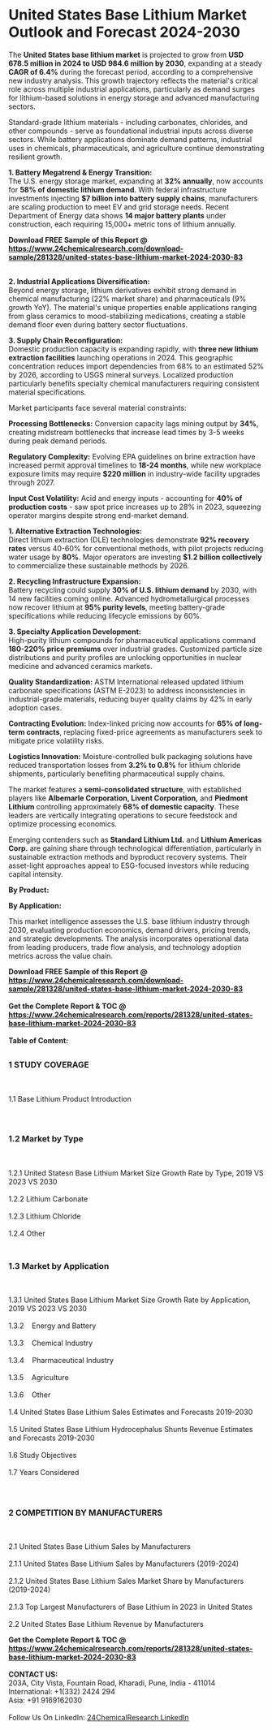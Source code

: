 <h1>United States Base Lithium Market Outlook and Forecast 2024-2030</h1><p>The <strong>United States base lithium market</strong> is projected to grow from <strong>USD 678.5 million in 2024 to USD 984.6 million by 2030</strong>, expanding at a steady <strong>CAGR of 6.4%</strong> during the forecast period, according to a comprehensive new industry analysis. This growth trajectory reflects the material's critical role across multiple industrial applications, particularly as demand surges for lithium-based solutions in energy storage and advanced manufacturing sectors.</p><p>Standard-grade lithium materials - including carbonates, chlorides, and other compounds - serve as foundational industrial inputs across diverse sectors. While battery applications dominate demand patterns, industrial uses in chemicals, pharmaceuticals, and agriculture continue demonstrating resilient growth.</p><p><strong>1. Battery Megatrend &amp; Energy Transition:</strong><br>
The U.S. energy storage market, expanding at <strong>32% annually</strong>, now accounts for <strong>58% of domestic lithium demand</strong>. With federal infrastructure investments injecting <strong>$7 billion into battery supply chains</strong>, manufacturers are scaling production to meet EV and grid storage needs. Recent Department of Energy data shows <strong>14 major battery plants</strong> under construction, each requiring 15,000+ metric tons of lithium annually.</p><div><b>Download FREE Sample of this Report @ 
            <a href="https://www.24chemicalresearch.com/download-sample/281328/united-states-base-lithium-market-2024-2030-83">
            https://www.24chemicalresearch.com/download-sample/281328/united-states-base-lithium-market-2024-2030-83</a></b></div><br><p><strong>2. Industrial Applications Diversification:</strong><br>
Beyond energy storage, lithium derivatives exhibit strong demand in chemical manufacturing (22% market share) and pharmaceuticals (9% growth YoY). The material's unique properties enable applications ranging from glass ceramics to mood-stabilizing medications, creating a stable demand floor even during battery sector fluctuations.</p><p><strong>3. Supply Chain Reconfiguration:</strong><br>
Domestic production capacity is expanding rapidly, with <strong>three new lithium extraction facilities</strong> launching operations in 2024. This geographic concentration reduces import dependencies from 68% to an estimated 52% by 2026, according to USGS mineral surveys. Localized production particularly benefits specialty chemical manufacturers requiring consistent material specifications.</p><p>Market participants face several material constraints:</p><p><strong>Processing Bottlenecks:</strong> Conversion capacity lags mining output by <strong>34%</strong>, creating midstream bottlenecks that increase lead times by 3-5 weeks during peak demand periods.</p><p><strong>Regulatory Complexity:</strong> Evolving EPA guidelines on brine extraction have increased permit approval timelines to <strong>18-24 months</strong>, while new workplace exposure limits may require <strong>$220 million</strong> in industry-wide facility upgrades through 2027.</p><p><strong>Input Cost Volatility:</strong> Acid and energy inputs - accounting for <strong>40% of production costs</strong> - saw spot price increases up to 28% in 2023, squeezing operator margins despite strong end-market demand.</p><p><strong>1. Alternative Extraction Technologies:</strong><br>
Direct lithium extraction (DLE) technologies demonstrate <strong>92% recovery rates</strong> versus 40-60% for conventional methods, with pilot projects reducing water usage by <strong>80%</strong>. Major operators are investing <strong>$1.2 billion collectively</strong> to commercialize these sustainable methods by 2026.</p><p><strong>2. Recycling Infrastructure Expansion:</strong><br>
Battery recycling could supply <strong>30% of U.S. lithium demand</strong> by 2030, with 14 new facilities coming online. Advanced hydrometallurgical processes now recover lithium at <strong>95% purity levels</strong>, meeting battery-grade specifications while reducing lifecycle emissions by 60%.</p><p><strong>3. Specialty Application Development:</strong><br>
High-purity lithium compounds for pharmaceutical applications command <strong>180-220% price premiums</strong> over industrial grades. Customized particle size distributions and purity profiles are unlocking opportunities in nuclear medicine and advanced ceramics markets.</p><p><strong>Quality Standardization:</strong> ASTM International released updated lithium carbonate specifications (ASTM E-2023) to address inconsistencies in industrial-grade materials, reducing buyer quality claims by 42% in early adoption cases.</p><p><strong>Contracting Evolution:</strong> Index-linked pricing now accounts for <strong>65% of long-term contracts</strong>, replacing fixed-price agreements as manufacturers seek to mitigate price volatility risks.</p><p><strong>Logistics Innovation:</strong> Moisture-controlled bulk packaging solutions have reduced transportation losses from <strong>3.2% to 0.8%</strong> for lithium chloride shipments, particularly benefiting pharmaceutical supply chains.</p><p>The market features a <strong>semi-consolidated structure</strong>, with established players like <strong>Albemarle Corporation, Livent Corporation,</strong> and <strong>Piedmont Lithium</strong> controlling approximately <strong>68% of domestic capacity</strong>. These leaders are vertically integrating operations to secure feedstock and optimize processing economics.</p><p>Emerging contenders such as <strong>Standard Lithium Ltd.</strong> and <strong>Lithium Americas Corp.</strong> are gaining share through technological differentiation, particularly in sustainable extraction methods and byproduct recovery systems. Their asset-light approaches appeal to ESG-focused investors while reducing capital intensity.</p><p><strong>By Product:</strong></p><p><strong>By Application:</strong></p><p>This market intelligence assesses the U.S. base lithium industry through 2030, evaluating production economics, demand drivers, pricing trends, and strategic developments. The analysis incorporates operational data from leading producers, trade flow analysis, and technology adoption metrics across the value chain.</p><div><b>Download FREE Sample of this Report @ 
            <a href="https://www.24chemicalresearch.com/download-sample/281328/united-states-base-lithium-market-2024-2030-83">
            https://www.24chemicalresearch.com/download-sample/281328/united-states-base-lithium-market-2024-2030-83</a></b></div><br><div><b>Get the Complete Report & TOC @ 
            <a href="https://www.24chemicalresearch.com/reports/281328/united-states-base-lithium-market-2024-2030-83">
            https://www.24chemicalresearch.com/reports/281328/united-states-base-lithium-market-2024-2030-83</a></b></div><br>
            <b>Table of Content:</b><p><h2><span style="font-size:16px"><strong>1 STUDY COVERAGE</strong></span></h2><br />
<p>1.1 Base Lithium Product Introduction</p><br />
<h2><span style="font-size:16px"><strong>1.2 Market by Type</strong></span></h2><br />
<p>1.2.1 United Statesn Base Lithium Market Size Growth Rate by Type, 2019 VS 2023 VS 2030<br /><br />
1.2.2 Lithium Carbonate&nbsp;&nbsp; &nbsp;<br /><br />
1.2.3 Lithium Chloride<br /><br />
1.2.4 Other<br /><br />
<h2><span style="font-size:16px"><strong>1.3 Market by Application</strong></span></h2><br />
<p>1.3.1 United States Base Lithium Market Size Growth Rate by Application, 2019 VS 2023 VS 2030<br /><br />
1.3.2&nbsp;&nbsp; &nbsp;Energy and Battery<br /><br />
1.3.3&nbsp;&nbsp; &nbsp;Chemical Industry<br /><br />
1.3.4&nbsp;&nbsp; &nbsp;Pharmaceutical Industry<br /><br />
1.3.5&nbsp;&nbsp; &nbsp;Agriculture<br /><br />
1.3.6&nbsp;&nbsp; &nbsp;Other<br /><br />
1.4 United States Base Lithium Sales Estimates and Forecasts 2019-2030<br /><br />
1.5 United States Base Lithium Hydrocephalus Shunts Revenue Estimates and Forecasts 2019-2030<br /><br />
1.6 Study Objectives<br /><br />
1.7 Years Considered</p><br />
<h2><span style="font-size:16px"><strong>2 COMPETITION BY MANUFACTURERS</strong></span></h2><br />
<p>2.1 United States Base Lithium Sales by Manufacturers<br /><br />
2.1.1 United States Base Lithium Sales by Manufacturers (2019-2024)<br /><br />
2.1.2 United States Base Lithium Sales Market Share by Manufacturers (2019-2024)<br /><br />
2.1.3 Top Largest Manufacturers of Base Lithium in 2023 in United States<br /><br />
2.2 United States Base Lithium Revenue by Manufacturers<b</p><div><b>Get the Complete Report & TOC @ 
            <a href="https://www.24chemicalresearch.com/reports/281328/united-states-base-lithium-market-2024-2030-83">
            https://www.24chemicalresearch.com/reports/281328/united-states-base-lithium-market-2024-2030-83</a></b></div><br><b>CONTACT US:</b><br>
            203A, City Vista, Fountain Road, Kharadi, Pune, India - 411014<br>
            International: +1(332) 2424 294<br>
            Asia: +91 9169162030 <br><br>
            Follow Us On LinkedIn: <a href="https://www.linkedin.com/company/24chemicalresearch/">24ChemicalResearch LinkedIn</a>